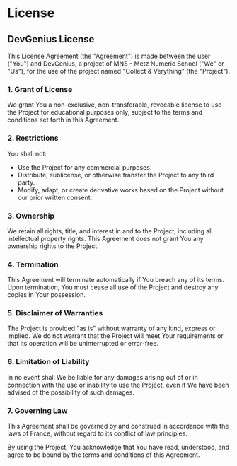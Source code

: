 # License

## DevGenius License

This License Agreement (the "Agreement") is made between the user ("You") and DevGenius, a project of MNS - Metz Numeric School ("We" or "Us"), for the use of the project named "Collect & Verything" (the "Project").

### 1. Grant of License
We grant You a non-exclusive, non-transferable, revocable license to use the Project for educational purposes only, subject to the terms and conditions set forth in this Agreement.

### 2. Restrictions
You shall not:
- Use the Project for any commercial purposes.
- Distribute, sublicense, or otherwise transfer the Project to any third party.
- Modify, adapt, or create derivative works based on the Project without our prior written consent.

### 3. Ownership
We retain all rights, title, and interest in and to the Project, including all intellectual property rights. This Agreement does not grant You any ownership rights to the Project.

### 4. Termination
This Agreement will terminate automatically if You breach any of its terms. Upon termination, You must cease all use of the Project and destroy any copies in Your possession.

### 5. Disclaimer of Warranties
The Project is provided "as is" without warranty of any kind, express or implied. We do not warrant that the Project will meet Your requirements or that its operation will be uninterrupted or error-free.

### 6. Limitation of Liability
In no event shall We be liable for any damages arising out of or in connection with the use or inability to use the Project, even if We have been advised of the possibility of such damages.

### 7. Governing Law
This Agreement shall be governed by and construed in accordance with the laws of France, without regard to its conflict of law principles.

By using the Project, You acknowledge that You have read, understood, and agree to be bound by the terms and conditions of this Agreement.